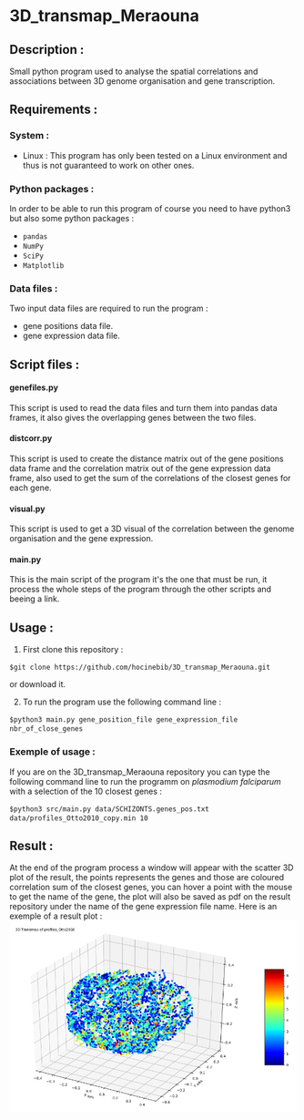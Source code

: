 # 3D_transmap_Meraouna


## Description :
Small python program used to analyse the spatial correlations and associations between 3D genome organisation and gene transcription.



## Requirements :

### System :
* Linux : 
This program has only been tested on a Linux environment and thus is not guaranteed to work on other ones.

### Python packages :
In order to be able to run this program of course you need to have python3 but also some python packages :
* `pandas`
* `NumPy`
* `SciPy`
* `Matplotlib`

### Data files :
Two input data files are required to run the program :
* gene positions data file.
* gene expression data file.



## Script files :

#### genefiles.py
This script is used to read the data files and turn them into pandas data frames, it also gives the overlapping genes between the two files.

#### distcorr.py
This script is used to create the distance matrix out of the gene positions data frame and the correlation matrix out of the gene expression data frame, also used to get the sum of the correlations of the closest genes for each gene.

#### visual.py 
This script is used to get a 3D visual of the correlation between the genome organisation and the gene expression.

#### main.py
This is the main script of the program it's the one that must be run, it process the whole steps of the program through the other scripts and beeing a link.



## Usage :
1. First clone this repository :
```shell
$git clone https://github.com/hocinebib/3D_transmap_Meraouna.git 
```
or download it.

2. To run the program use the following command line :
```shell
$python3 main.py gene_position_file gene_expression_file nbr_of_close_genes 
```


### Exemple of usage :
If you are on the 3D_transmap_Meraouna repository you can type the following command line to run the programm on *plasmodium falciparum* with a selection of the 10 closest genes :
```shell
$python3 src/main.py data/SCHIZONTS.genes_pos.txt data/profiles_Otto2010_copy.min 10 
```



## Result :
At the end of the program process a window will appear with the scatter 3D plot of the result, the points represents the genes and those are coloured correlation sum of the closest genes, you can hover a point with the mouse to get the name of the gene, the plot will also be saved as pdf on the result repository under the name of the gene expression file name.
Here is an exemple of a result plot :
![Screenshot](res_fig.png)
